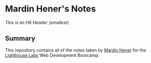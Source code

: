 # Mardin Hener's Notes
###### This is an H6 Header (smallest)
## Summary
This repository contains all of the notes taken by [Mardin Hener](https://github.com/mhener) for the [Lighthouse Labs](https://www.lighthouselabs.ca) Web Development Bootcamp.